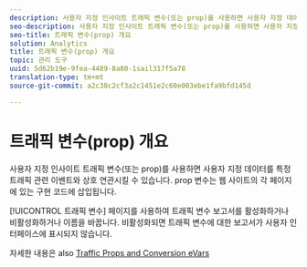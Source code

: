 ```yaml
---
description: 사용자 지정 인사이트 트래픽 변수(또는 prop)를 사용하면 사용자 지정 데이터를 특정 트래픽 관련 이벤트와 상호 연관시킬 수 있습니다. prop 변수는 웹 사이트의 각 페이지에 있는 구현 코드에 삽입됩니다.
seo-description: 사용자 지정 인사이트 트래픽 변수(또는 prop)를 사용하면 사용자 지정 데이터를 특정 트래픽 관련 이벤트와 상호 연관시킬 수 있습니다. prop 변수는 웹 사이트의 각 페이지에 있는 구현 코드에 삽입됩니다.
seo-title: 트래픽 변수(prop) 개요
solution: Analytics
title: 트래픽 변수(prop) 개요
topic: 관리 도구
uuid: 5d62b19e-9fea-4489-8a80-1sail317f5a78
translation-type: tm+mt
source-git-commit: a2c38c2cf3a2c1451e2c60e003ebe1fa9bfd145d

---
```



# 트래픽 변수(prop) 개요

사용자 지정 인사이트 트래픽 변수(또는 prop)를 사용하면 사용자 지정 데이터를 특정 트래픽 관련 이벤트와 상호 연관시킬 수 있습니다. prop 변수는 웹 사이트의 각 페이지에 있는 구현 코드에 삽입됩니다.

[!UICONTROL 트래픽 변수] 페이지를 사용하여 트래픽 변수 보고서를 활성화하거나 비활성화하거나 이름을 바꿉니다. 비활성화되면 트래픽 변수에 대한 보고서가 사용자 인터페이스에 표시되지 않습니다.

자세한 내용은 also [Traffic Props and Conversion eVars](/help/implement/analytics-terminology-basics/c-props-evars/props-evars.md)
